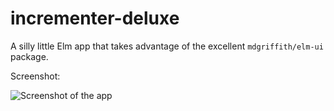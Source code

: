 # incrementer-deluxe

A silly little Elm app that takes advantage of the excellent `mdgriffith/elm-ui` package.

Screenshot:

![Screenshot of the app ](https://raw.github.com/RalfNorthman/incrementer-deluxe/master/screenshot.png)
